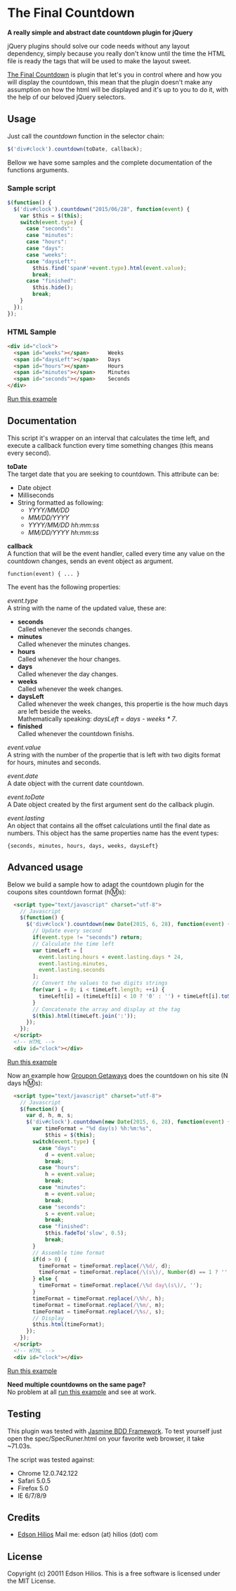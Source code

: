 The Final Countdown
===================
**A really simple and abstract date countdown plugin for jQuery**

jQuery plugins should solve our code needs without any layout dependency, simply because you really don't know until the time the HTML file is ready the tags that will be used to make the layout sweet.

[The Final Countdown](http://www.youtube.com/watch?v=9jK-NcRmVcw) is plugin that let's you in control where and how you will display the countdown, this mean that the plugin doesn't make any assumption on how the html will be displayed and it's up to you to do it, with the help of our beloved jQuery selectors.

Usage
-----

Just call the *countdown* function in the selector chain:

```javascript
$('div#clock').countdown(toDate, callback);
```

Bellow we have some samples and the complete documentation of the functions arguments.

### Sample script

```javascript
$(function() {
  $('div#clock').countdown("2015/06/28", function(event) {
    var $this = $(this);
    switch(event.type) {
      case "seconds":
      case "minutes":
      case "hours":
      case "days":
      case "weeks":
      case "daysLeft":
        $this.find('span#'+event.type).html(event.value);
        break;
      case "finished":
        $this.hide();
        break;
    }
  });
});
```

### HTML Sample

```html
<div id="clock">
  <span id="weeks"></span>      Weeks
  <span id="daysLeft"></span>   Days
  <span id="hours"></span>      Hours
  <span id="minutes"></span>    Minutes
  <span id="seconds"></span>    Seconds
</div>
```

[Run this example](http://static.hilios.com.br/jquery-countdown/examples/basic.html)

Documentation
-------------

This script it's wrapper on an interval that calculates the time left, and execute a callback function every time something changes (this means every second).

**toDate**  
The target date that you are seeking to countdown. This attribute can be:  

*   Date object
*   Milliseconds
*   String formatted as following:
    -  *YYYY/MM/DD*
    -  *MM/DD/YYYY*
    -  *YYYY/MM/DD hh:mm:ss*
    -  *MM/DD/YYYY hh:mm:ss*

**callback**  
A function that will be the event handler, called every time any value on the countdown changes, sends an event object as argument.

    function(event) { ... }
  
The event has the following properties:

*event.type*  
A string with the name of the updated value, these are:

*   **seconds**  
    Called whenever the seconds changes.
*   **minutes**  
    Called whenever the minutes changes.
*   **hours**  
    Called whenever the hour changes.
*   **days**  
    Called whenever the day changes.
*   **weeks**  
    Called whenever the week changes.
*   **daysLeft**   
    Called whenever the week changes, this propertie is the how much days are left beside the weeks.  
    Mathematically speaking: *daysLeft = days - weeks * 7*.
*   **finished**  
    Called whenever the countdown finishs.

*event.value*  
A string with the number of the propertie that is left with two digits format for hours, minutes and seconds.

*event.date*  
A date object with the current date countdown.

*event.toDate*  
A Date object created by the first argument sent do the callback plugin.

*event.lasting*  
An object that contains all the offset calculations until the final date as numbers. This object has the same properties name has the event types: 

    {seconds, minutes, hours, days, weeks, daysLeft}

Advanced usage
--------------

Below we build a sample how to adapt the countdown plugin for the coupons sites countdown format (h:m:s):

```html
  <script type="text/javascript" charset="utf-8">
    // Javascript
    $(function() {
      $('div#clock').countdown(new Date(2015, 6, 28), function(event) {
        // Update every second
        if(event.type != "seconds") return;
        // Calculate the time left
        var timeLeft = [
          event.lasting.hours + event.lasting.days * 24,
          event.lasting.minutes,
          event.lasting.seconds
        ];
        // Convert the values to two digits strings
        for(var i = 0; i < timeLeft.length; ++i) {
          timeLeft[i] = (timeLeft[i] < 10 ? '0' : '') + timeLeft[i].toString();
        }
        // Concatenate the array and display at the tag
        $(this).html(timeLeft.join(':'));
      });
    });
  </script>
  <!-- HTML -->
  <div id="clock"></div>
```

[Run this example](http://static.hilios.com.br/jquery-countdown/examples/coupons.html)

Now an example how [Groupon Getaways](http://www.groupon.com/getaways) does the countdown on his site (N days h:m:s):
```html
  <script type="text/javascript" charset="utf-8">
    // Javascript
    $(function() {
      var d, h, m, s;
      $('div#clock').countdown(new Date(2015, 6, 28), function(event) {
        var timeFormat = "%d day(s) %h:%m:%s",
            $this = $(this);
        switch(event.type) {
          case "days":
            d = event.value;
            break;
          case "hours":
            h = event.value;
            break;
          case "minutes":
            m = event.value;
            break;
          case "seconds":
            s = event.value;
            break;
          case "finished":
            $this.fadeTo('slow', 0.5);
            break;
        }
        // Assemble time format
        if(d > 0) {
          timeFormat = timeFormat.replace(/\%d/, d);
          timeFormat = timeFormat.replace(/\(s\)/, Number(d) == 1 ? '' : 's');
        } else {
          timeFormat = timeFormat.replace(/\%d day\(s\)/, '');
        }
        timeFormat = timeFormat.replace(/\%h/, h);
        timeFormat = timeFormat.replace(/\%m/, m);
        timeFormat = timeFormat.replace(/\%s/, s);
        // Display
        $this.html(timeFormat);
      });
    });
  </script>
  <!-- HTML -->
  <div id="clock"></div>
```

[Run this example](http://static.hilios.com.br/jquery-countdown/examples/groupon.html)

**Need multiple countdowns on the same page?**   
No problem at all [run this example](http://static.hilios.com.br/jquery-countdown/examples/multiple_clocks.html) and see at work.

Testing
-------

This plugin was tested with [Jasmine BDD Framework](http://pivotal.github.com/jasmine/). To test yourself just open the spec/SpecRuner.html on your favorite web browser, it take ~71.03s.

The script was tested against:

*   Chrome 12.0.742.122
*   Safari 5.0.5
*   Firefox 5.0
*   IE 6/7/8/9

Credits
-------

*   [Edson Hilios](http://edson.hilios.com.br) Mail me: edson (at) hilios (dot) com

License
-------

Copyright (c) 20011 Edson Hilios. This is a free software is licensed under the MIT License.